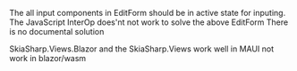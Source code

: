 The all input components in EditForm should be in active state for inputing.
The JavaScript InterOp does'nt not work to solve the above EditForm
There is no documental solution

SkiaSharp.Views.Blazor and the SkiaSharp.Views work well in MAUI
not work in blazor/wasm
